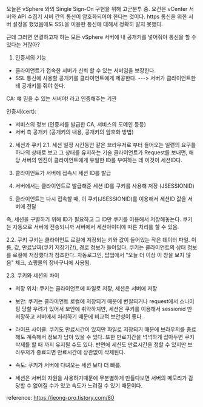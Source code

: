 
오늘은 vSphere 와의 Single Sign-On 구현을 위해 고군분투 중.
요건은 vCenter 서버와 API 수집기 서버 간의 통신이 암호화되어야 한다는 것이다.
https 통신을 위한 서버 설정을 했었음에도 SSL을 이용한 통신에 대해서 정확히 알지 못했다.

근데 그러면 연결하고자 하는 모든 vSphere 서버에 내 공개키를 넣어줘야 통신을 할 수 있다는 거잖아?


1. 인증서의 기능
- 클라이언트가 접속한 서버가 신뢰 할 수 있는 서버임을 보장한다.
- SSL 통신에 사용할 공개키를 클라이언트에게 제공한다.
  ---> 서버가 클라이언트한테 공개키를 줘야 한다.

CA: 얘 믿을 수 있는 서버야! 라고 인증해주는 기관

인증서(cert): 
- 서비스의 정보 (인증서를 발급한 CA, 서비스의 도메인 등등)
- 서버 측 공개키 (공개키의 내용, 공개키의 암호화 방법)



2. 세션과 쿠키
2.1. 세션
일정 시간동안 같은 브라우저로 부터 들어오는 일련의 요구를 하나의 상태로 보고 그 상태를 유지하는 기술
클라이언트가 Request를 보내면, 해당 서버의 엔진이 클라이언트에게 유일한 ID를 부여하는 데 이것이 세션ID다.

1. 클라이언트가 서버에 접속시 세션 ID를 발급
2. 서버에서는 클라이언트로 발급해준 세션 ID를 쿠키를 사용해 저장 (JSESSIONID)
3. 클라이언트는 다시 접속할 때, 이 쿠키(JSESSIONID)를 이용해서 세션ID 값을 서버에 전달

즉, 세션을 구별하기 위해 ID가 필요하고 그 ID만 쿠키를 이용해서 저장해놓는다. 쿠키는 자동으로 서버에 전송되니까 서버에서 세션아이디에 따른 처리를 할 수 있음.

2.2. 쿠키
쿠키는 클라이언트 로컬에 저장되는 키와 값이 들어있는 작은 데이터 파일. 이름, 값, 만료날짜(쿠키 저장기간), 경로 정보가 들어있다.
쿠키는 클라이언트의 상태 정보를 로컬에 저장했다가 참조한다.
자동로그인, 팝업에서 "오늘 더 이상 이 창을 보지 않음" 체크, 쇼핑몰의 장바구니에 사용됨.


2.3. 쿠키와 세션의 차이
* 저장 위치: 쿠키는 클라이언트에 파일로 저장, 세션은 서버에 저장
* 보안: 쿠키는 클라이언트 로컬에 저장되기 때문에 변질되거나 request에서 스나이핑 당할 우려가 있어서 보안에 취약하지만, 세션은 쿠키를 이용해서 sessionid 만 저장하고 서버에서 처리하기 때문에 비교적 보안성이 좋다.
* 라이프 사이클: 쿠키도 만료시간이 있지만 파일로 저장되기 때문에 브라우저를 종료해도 계속해서 정보가 남아 있을 수 있다. 또한 만료기간을 넉넉하게 잡아두면 쿠키 삭제를 할 때 까지 유지될 수도 있다. 반면에 세션도 만료시간을 정할 수 있지만 브라우저가 종료되면 만료시간에 상관없이 삭제된다.
* 속도: 쿠키가 서버에 다녀오는 세션 보다 더 빠름.

* 세션은 서버의 자원을 사용하기때문에 무분별하게 만들다보면 서버의 메모리가 감당할 수 없어질 수가 있고 속도가 느려질 수 있기 때문이다.

reference: https://jeong-pro.tistory.com/80

